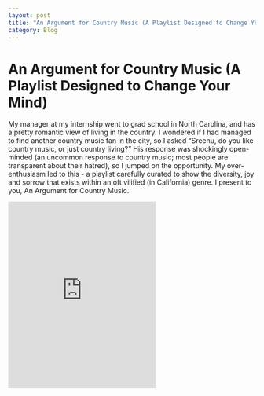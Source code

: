 ```yaml
---
layout: post
title: "An Argument for Country Music (A Playlist Designed to Change Your Mind)"
category: Blog
---
```

# An Argument for Country Music (A Playlist Designed to Change Your Mind)
My manager at my internship went to grad school in North Carolina, and has a pretty romantic view of living in the 
country. I wondered if I had managed to find another country music fan in the city, so I asked “Sreenu, do you like 
country music, or just country living?” His response was shockingly open-minded (an uncommon response to country music; 
most people are transparent about their hatred), so I jumped on the opportunity. My over-enthusiasm led to this - 
a playlist carefully curated to show the diversity, joy and sorrow that exists within an oft vilified (in California) 
genre. I present to you, An Argument for Country Music.

<iframe src="https://open.spotify.com/embed/playlist/54VC9qZjirakp2Vtt6D055" width="300" height="380" frameborder="0" allowtransparency="true" allow="encrypted-media"></iframe>

